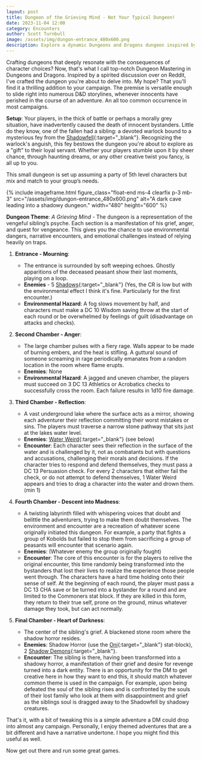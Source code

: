 ```yaml
---
layout: post
title: Dungeon of the Grieving Mind - Not Your Typical Dungeon!
date: 2023-11-04 12:00
category: Encounters
author: Scott Turnbull
image: /assets/img/dungon-entrance_480x600.png
description: Explore a dynamic Dungeons and Dragons dungeon inspired by player choices, where a warlock seeks retribution for their fallen kin.
---
```


Crafting dungeons that deeply resonate with the consequences of character choices? Now, that's what I call top-notch Dungeon Mastering in Dungeons and Dragons. Inspired by a spirited discussion over on Reddit, I've crafted the dungeon you're about to delve into. My hope? That you'll find it a thrilling addition to your campaign. The premise is versatile enough to slide right into numerous D&D storylines, whenever innocents have perished in the course of an adventure. An all too common occurrence in most campaigns.

**Setup**: Your players, in the thick of battle or perhaps a morally grey situation, have inadvertently caused the death of innocent bystanders. Little do they know, one of the fallen had a sibling: a devoted warlock bound to a mysterious fey from the [Shadowfell](https://forgottenrealms.fandom.com/wiki/Shadowfell){:target="_blank"}. Recognizing the warlock's anguish, this fey bestows the dungeon you're about to explore as a "gift" to their loyal servant. Whether your players stumble upon it by sheer chance, through haunting dreams, or any other creative twist you fancy, is all up to you.

This small dungeon is set up assuming a party of 5th level characters but mix and match to your group’s needs.

{% include imageframe.html
  figure_class="float-end ms-4 clearfix p-3 mb-3"
  src="/assets/img/dungon-entrance_480x600.png"
  alt="A dark cave leading into a shadowy dungeon."
  width="480"
  height="600"
%}

**Dungeon Theme**: *A Grieving Mind* - The dungeon is a representation of the vengeful sibling’s psyche. Each section is a manifestation of his grief, anger, and quest for vengeance. This gives you the chance to use environmental dangers, narrative encounters, and emotional challenges instead of relying heavily on traps.

1. **Entrance - Mourning**: 
   * The entrance is surrounded by soft weeping echoes. Ghostly apparitions of the deceased peasant show their last moments, playing on a loop. 
   * **Enemies** - 5 [Shadows](https://www.dndbeyond.com/monsters/17010-shadow){:target="_blank"} (Yes, the CR is low but with the environmental effect I think it's fine. Particularly for the first encounter.)
   * **Environmental Hazard**: A fog slows movement by half, and characters must make a DC 10 Wisdom saving throw at the start of each round or be overwhelmed by feelings of guilt (disadvantage on attacks and checks).

2. **Second Chamber - Anger**: 
   * The large chamber pulses with a fiery rage. Walls appear to be made of burning embers, and the heat is stifling. A guttural sound of someone screaming in rage periodically emanates from a random location in the room where flame erupts.
   * **Enemies**: None
   * **Environmental Hazard**: A jagged and uneven chamber, the players must succeed on 3 DC 13 Athletics or Acrobatics checks to successfully cross the room.  Each failure results in 1d10 fire damage.

3. **Third Chamber - Reflection**: 
   * A vast underground lake where the surface acts as a mirror, showing each adventurer their reflection committing their worst mistakes or sins. The players must traverse a narrow stone pathway that sits just at the lakes water level.
   * **Enemies**: [Water Weird](https://www.dndbeyond.com/monsters/17208-water-weird){:target="_blank"} (see below)
   * **Encounter**: Each character sees their reflection in the surface of the water and is challenged by it, not as combatants but with questions and accusations, challenging their morals and decisions. If the character tries to respond and defend themselves, they must pass a DC 13 Persuasion check. For every 2 characters that either fail the check, or do not attempt to defend themselves, 1 Water Weird appears and tries to drag a character into the water and drown them. (min 1)

4. **Fourth Chamber - Descent into Madness**: 
   * A twisting labyrinth filled with whispering voices that doubt and belittle the adventurers, trying to make them doubt themselves. The environment and encounter are a recreation of whatever scene originally initiated this dungeon. For example, a party that fights a group of Kobolds but failed to stop them from sacrificing a group of peasants will encounter that scenario again.
   * **Enemies**: (Whatever enemy the group originally fought)
   * **Encounter**: The core of this encounter is for the players to relive the original encounter, this time randomly being transformed into the bystanders that lost their lives to realize the experience those people went through.  The characters have a hard time holding onto their sense of self. At the beginning of each round, the player must pass a DC 13 CHA save or be turned into a bystander for a round and are limited to the Commoners stat block.  If they are killed in this form, they return to their true self, prone on the ground, minus whatever damage they took, but can act normally.

5. **Final Chamber - Heart of Darkness**: 
   * The center of the sibling's grief. A blackened stone room where the shadow horror resides.
   * **Enemies**: Shadow Horror (use the [Oni](https://www.dndbeyond.com/monsters/16971-oni){:target="_blank"} stat-block), 2 [Shadow Demons](https://www.dndbeyond.com/monsters/17131-shadow-demon){:target="_blank"}.
   * **Encounter**: The sibling is there, having been transformed into a shadowy horror, a manifestation of their grief and desire for revenge turned into a dark entity. There is an opportunity for the DM to get creative here in how they want to end this, it should match whatever common theme is used in the campaign.  For example, upon being defeated the soul of the sibling rises and is confronted by the souls of their lost family who look at them with disappointment and grief as the siblings soul is dragged away to the Shadowfell by shadowy creatures.

That's it, with a bit of tweaking this is a simple adventure a DM could drop into almost any campaign.  Personally, I enjoy themed adventures that are a bit different and have a narrative undertone.  I hope you might find this useful as well.

Now get out there and run some great games.